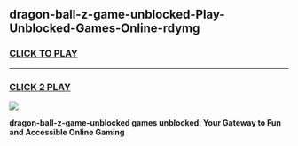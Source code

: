 
## dragon-ball-z-game-unblocked-Play-Unblocked-Games-Online-rdymg
<h3>
<a href="https://premium76.site?title=dragon-ball-z-game-unblocked&ref=25A">CLICK TO PLAY</a></h3>
<hr>

<h3>
<a href="https://premium76.site?title=dragon-ball-z-game-unblocked&ref=25A">CLICK 2 PLAY</a>
  
</h3>

<a href="https://premium76.site?title=dragon-ball-z-game-unblocked&ref=25A"><img src="https://clearcache.store/games.png"></a>


**dragon-ball-z-game-unblocked games unblocked: Your Gateway to Fun and Accessible Online Gaming**
